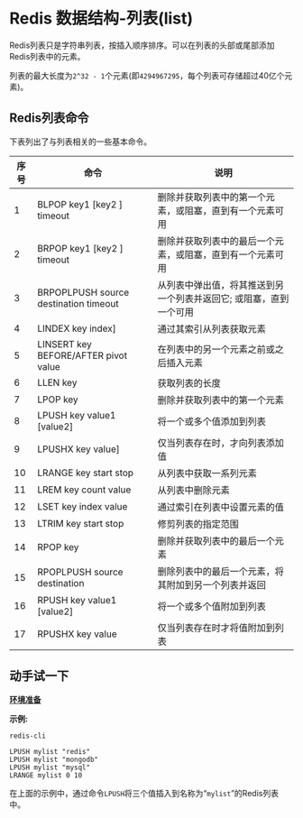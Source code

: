 # Redis 数据结构-列表(list)

Redis列表只是字符串列表，按插入顺序排序。可以在列表的头部或尾部添加Redis列表中的元素。

列表的最大长度为`2^32 - 1`个元素(即`4294967295`，每个列表可存储超过40亿个元素)。

## Redis列表命令

下表列出了与列表相关的一些基本命令。

| 序号 | 命令                                  | 说明                                                         |
| ---- | ------------------------------------- | ------------------------------------------------------------ |
| 1    | BLPOP key1 [key2 \] timeout           | 删除并获取列表中的第一个元素，或阻塞，直到有一个元素可用     |
| 2    | BRPOP key1 [key2 \] timeout           | 删除并获取列表中的最后一个元素，或阻塞，直到有一个元素可用   |
| 3    | BRPOPLPUSH source destination timeout | 从列表中弹出值，将其推送到另一个列表并返回它; 或阻塞，直到一个可用 |
| 4    | LINDEX key index]                     | 通过其索引从列表获取元素                                     |
| 5    | LINSERT key BEFORE/AFTER pivot value  | 在列表中的另一个元素之前或之后插入元素                       |
| 6    | LLEN key                              | 获取列表的长度                                               |
| 7    | LPOP key                              | 删除并获取列表中的第一个元素                                 |
| 8    | LPUSH key value1 [value2\]            | 将一个或多个值添加到列表                                     |
| 9    | LPUSHX key value]                     | 仅当列表存在时，才向列表添加值                               |
| 10   | LRANGE key start stop                 | 从列表中获取一系列元素                                       |
| 11   | LREM key count value                  | 从列表中删除元素                                             |
| 12   | LSET key index value                  | 通过索引在列表中设置元素的值                                 |
| 13   | LTRIM key start stop                  | 修剪列表的指定范围                                           |
| 14   | RPOP key                              | 删除并获取列表中的最后一个元素                               |
| 15   | RPOPLPUSH source destination          | 删除列表中的最后一个元素，将其附加到另一个列表并返回         |
| 16   | RPUSH key value1 [value2\]            | 将一个或多个值附加到列表                                     |
| 17   | RPUSHX key value                      | 仅当列表存在时才将值附加到列表                               |

## 动手试一下

**[环境准备](./setup.html)**

**示例:**

```shell
redis-cli
```
```shell
LPUSH mylist "redis" 
LPUSH mylist "mongodb"
LPUSH mylist "mysql"
LRANGE mylist 0 10
```

在上面的示例中，通过命令`LPUSH`将三个值插入到名称为“`mylist`”的Redis列表中。

